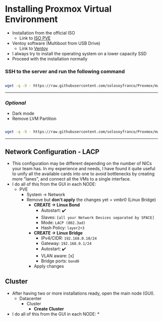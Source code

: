 # Installing Proxmox Virtual Environment

* Installation from the official ISO
  * Link to [ISO PVE](https://www.proxmox.com/en/downloads/category/iso-images-pve)
* Ventoy software (Multiboot from USB Drive)
  * Link to [Ventoy](https://www.ventoy.net/en/download.html)
* I always try to install the operating system on a lower capacity SSD
* Proceed with the installation normally
  


### SSH to the server and run the following command


```bash

wget -q -O - https://raw.githubusercontent.com/solosoyfranco/Proxmox/main/01_Install/start.sh | bash

```

---

### *Optional*

* Dark mode
* Remove LVM Partition

```bash

wget -q -O - https://raw.githubusercontent.com/solosoyfranco/Proxmox/main/01_Install/optional.sh | bash

```
---

## Network Configuration - LACP
* This configuration may be different depending on the number of NICs your team has. In my experience and needs, I have found it quite useful to unify all the available cards into one to avoid bottlenecks by creating more "lanes", and connect all the VMs to a single interface.
* I do all of this from the GUI in each NODE:
  * PVE
    * System -> Network
    * Remove but **don't apply** the changes yet = vmbr0 (Linux Bridge)
      * **CREATE -> Linux Bond**
        * Autostart: :heavy_check_mark:
        * Slaves: `[all your Network Devices separated by SPACE]`
        * Mode: `LACP (802.3ad)`
        * Hash Policy: `layer2+3`
      * **CREATE -> Linux Bridge**
        * IPv4/CIDR: `192.168.0.10/24`
        * Gateway: `192.168.0.1/24`
        * Autostart: :heavy_check_mark:
        * VLAN aware: [x]
        * Bridge ports: `bond0`
      * Apply changes




## Cluster
* After having two or more installations ready, open the main node (GUI).
  * Datacenter
    * Cluster
      * **Create Cluster**
* I do all of this from the GUI in each NODE:
  * 
